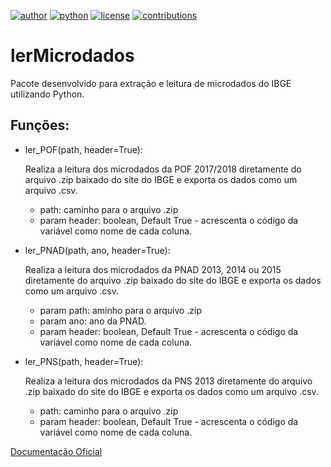[![author](https://badgen.net/badge/Author/otavio-s-s/blue)](https://www.linkedin.com/in/otavioss28/) [![python](https://badgen.net/badge/Python/3+/yellow)](https://www.python.org) [![license](https://img.shields.io/badge/License-MIT-red)](https://github.com/otavio-s-s/data_science/blob/master/LICENSE) [![contributions](https://badgen.net/badge/Contributions/Welcome/green)](https://github.com/otavio-s-s/lerMicrodados/issues) 


# lerMicrodados
 
Pacote desenvolvido para extração e leitura de microdados do IBGE utilizando Python.

## Funções:
 
 * ler_POF(path, header=True):
    
    Realiza a leitura dos microdados da POF 2017/2018 diretamente do arquivo .zip baixado do site do IBGE
    e exporta os dados como um arquivo .csv.
    * path: caminho para o arquivo .zip
    * param header: boolean, Default True - acrescenta o código da variável como nome de cada coluna.
    
 * ler_PNAD(path, ano, header=True):
    
    Realiza a leitura dos microdados da PNAD 2013, 2014 ou 2015 diretamente do arquivo .zip baixado do site do IBGE
    e exporta os dados como um arquivo .csv.
    * param path: aminho para o arquivo .zip
    * param ano: ano da PNAD.
    * param header:  boolean, Default True - acrescenta o código da variável como nome de cada coluna.

 * ler_PNS(path, header=True):
    
    Realiza a leitura dos microdados da PNS 2013 diretamente do arquivo .zip baixado do site do IBGE
    e exporta os dados como um arquivo .csv.
    * path: caminho para o arquivo .zip
    * param header: boolean, Default True - acrescenta o código da variável como nome de cada coluna.


[Documentação Oficial](https://github.com/otavio-s-s/lerMicrodados)